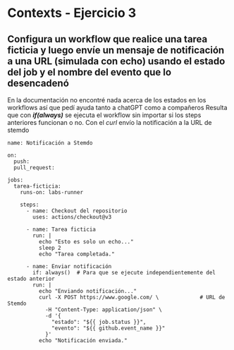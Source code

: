 # Contexts - Ejercicio 3

## Configura un workflow que realice una tarea ficticia y luego envíe un mensaje de notificación a una URL (simulada con echo) usando el estado del job y el nombre del evento que lo desencadenó

En la documentación no encontré nada acerca de los estados en los workflows así que pedí ayuda tanto a chatGPT como a compañeros
Resulta que con ***if(always)*** se ejecuta el workflow sin importar si los steps anteriores funcionan o no.
Con el *curl* envío la notificación a la URL de stemdo

```
name: Notificación a Stemdo

on:
  push:
  pull_request:

jobs:
  tarea-ficticia:
    runs-on: labs-runner

    steps:
      - name: Checkout del repositorio
        uses: actions/checkout@v3

      - name: Tarea ficticia
        run: |
          echo "Esto es solo un echo..."
          sleep 2
          echo "Tarea completada."

      - name: Enviar notificación
        if: always()  # Para que se ejecute independientemente del estado anterior
        run: |
          echo "Enviando notificación..."
          curl -X POST https://www.google.com/ \             # URL de Stemdo
            -H "Content-Type: application/json" \
            -d '{
              "estado": "${{ job.status }}",
              "evento": "${{ github.event_name }}"
            }'
          echo "Notificación enviada."
```